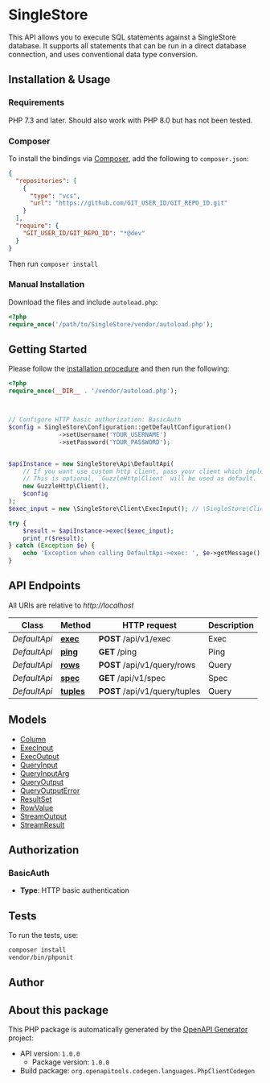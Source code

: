 # SingleStore

This API allows you to execute SQL statements against a SingleStore database.  It supports all statements that can be run in a direct database connection, and uses conventional data type conversion.


## Installation & Usage

### Requirements

PHP 7.3 and later.
Should also work with PHP 8.0 but has not been tested.

### Composer

To install the bindings via [Composer](https://getcomposer.org/), add the following to `composer.json`:

```json
{
  "repositories": [
    {
      "type": "vcs",
      "url": "https://github.com/GIT_USER_ID/GIT_REPO_ID.git"
    }
  ],
  "require": {
    "GIT_USER_ID/GIT_REPO_ID": "*@dev"
  }
}
```

Then run `composer install`

### Manual Installation

Download the files and include `autoload.php`:

```php
<?php
require_once('/path/to/SingleStore/vendor/autoload.php');
```

## Getting Started

Please follow the [installation procedure](#installation--usage) and then run the following:

```php
<?php
require_once(__DIR__ . '/vendor/autoload.php');



// Configure HTTP basic authorization: BasicAuth
$config = SingleStore\Configuration::getDefaultConfiguration()
              ->setUsername('YOUR_USERNAME')
              ->setPassword('YOUR_PASSWORD');


$apiInstance = new SingleStore\Api\DefaultApi(
    // If you want use custom http client, pass your client which implements `GuzzleHttp\ClientInterface`.
    // This is optional, `GuzzleHttp\Client` will be used as default.
    new GuzzleHttp\Client(),
    $config
);
$exec_input = new \SingleStore\Client\ExecInput(); // \SingleStore\Client\ExecInput | The request should include a JSON payload in the HTTP POST body. The payload must match the following specification precisely, invalid payloads will raise a validation error describing the issue.

try {
    $result = $apiInstance->exec($exec_input);
    print_r($result);
} catch (Exception $e) {
    echo 'Exception when calling DefaultApi->exec: ', $e->getMessage(), PHP_EOL;
}

```

## API Endpoints

All URIs are relative to *http://localhost*

Class | Method | HTTP request | Description
------------ | ------------- | ------------- | -------------
*DefaultApi* | [**exec**](docs/Api/DefaultApi.md#exec) | **POST** /api/v1/exec | Exec
*DefaultApi* | [**ping**](docs/Api/DefaultApi.md#ping) | **GET** /ping | Ping
*DefaultApi* | [**rows**](docs/Api/DefaultApi.md#rows) | **POST** /api/v1/query/rows | Query
*DefaultApi* | [**spec**](docs/Api/DefaultApi.md#spec) | **GET** /api/v1/spec | Spec
*DefaultApi* | [**tuples**](docs/Api/DefaultApi.md#tuples) | **POST** /api/v1/query/tuples | Query

## Models

- [Column](docs/Model/Column.md)
- [ExecInput](docs/Model/ExecInput.md)
- [ExecOutput](docs/Model/ExecOutput.md)
- [QueryInput](docs/Model/QueryInput.md)
- [QueryInputArg](docs/Model/QueryInputArg.md)
- [QueryOutput](docs/Model/QueryOutput.md)
- [QueryOutputError](docs/Model/QueryOutputError.md)
- [ResultSet](docs/Model/ResultSet.md)
- [RowValue](docs/Model/RowValue.md)
- [StreamOutput](docs/Model/StreamOutput.md)
- [StreamResult](docs/Model/StreamResult.md)

## Authorization

### BasicAuth

- **Type**: HTTP basic authentication

## Tests

To run the tests, use:

```bash
composer install
vendor/bin/phpunit
```

## Author



## About this package

This PHP package is automatically generated by the [OpenAPI Generator](https://openapi-generator.tech) project:

- API version: `1.0.0`
    - Package version: `1.0.0`
- Build package: `org.openapitools.codegen.languages.PhpClientCodegen`
